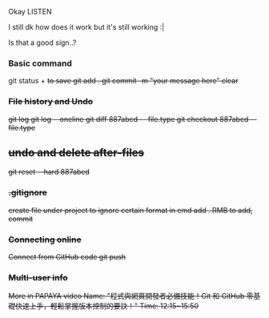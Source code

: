 Okay LISTEN

I still dk how does it work but it's still working :|

Is that a good sign..?

### Basic command
git status
<ctrl> + <s> to save
git add .
git commit -m "your message here"
clear

### File history and Undo
git log
git log --oneline
git diff 887abcd -- file.type
git checkout 887abcd -- file.type
## undo and delete after-files
git reset --hard 887abcd

### .gitignore
create file under project to ignore certain format in cmd add .
RMB to add, commit

### Connecting online
Connect from GitHub code
git push

### Multi-user info
More in PAPAYA video
Name: "程式與網頁開發者必備技能！Git 和 GitHub 零基礎快速上手，輕鬆掌握版本控制的要訣！"
Time: 12:15~15:50